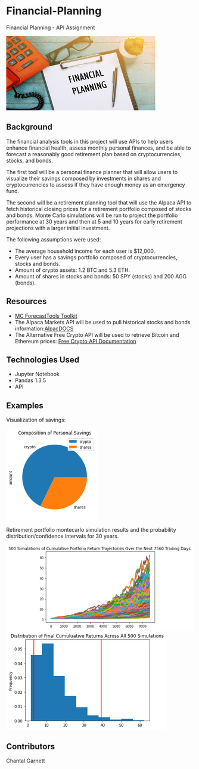# Financial-Planning
Financial Planning - API Assignment

<img src="https://github.com/ChantalAG/Financial-Planning/blob/main/Financial-Planning.jpg" width="400" height="200">

## Background

The financial analysis tools in this project will use APIs to help users enhance financial health, assess monthly personal finances, and be able to forecast a reasonably good retirement plan based on cryptocurrencies, stocks, and bonds.

The first tool will be a personal finance planner that will allow users to visualize their savings composed by investments in shares and cryptocurrencies to assess if they have enough money  as an emergency fund.

The second will be a retirement planning tool that will use the Alpaca API to fetch historical closing prices for a retirement portfolio composed of stocks and bonds. Monte Carlo simulations will be run to project the portfolio performance at 30 years and then at 5 and 10 years for early retirement projections with a larger initial investment. 

The following assumptions were used:
* The average household income for each user is $12,000.
* Every user has a savings portfolio composed of cryptocurrencies, stocks and bonds.
* Amount of crypto assets: 1.2 BTC and 5.3 ETH.
* Amount of shares in stocks and bonds: 50 SPY (stocks) and 200 AGG (bonds).


## Resources

* [MC ForecastTools Toolkit](https://github.com/ChantalAG/Financial-Planning/blob/main/MCForecastTools.py)
* The Alpaca Markets API will be used to pull historical stocks and bonds information:[AlpacDOCS](https://alpaca.markets/docs/) 
* The Alternative Free Crypto API will be used to retrieve Bitcoin and Ethereum prices: [Free Crypto API Documentation](https://alternative.me/crypto/api/)



## Technologies Used 
* Jupyter Notebook
* Pandas 1.3.5
* API 

## Examples
Visualization of savings:

<img src = "https://github.com/ChantalAG/Financial-Planning/blob/main/Images/Composition%20of%20Personal%20Savings.png">

Retirement portfolio montecarlo simulation results and the probability distribution/confidence intervals for 30 years.

<img src = "https://github.com/ChantalAG/Financial-Planning/blob/main/Images/MC_thirtyyear_sim_plot.png">
<img src = "https://github.com/ChantalAG/Financial-Planning/blob/main/Images/thirtyyear_dist_plot.png">

## Contributors
Chantal Garnett 
